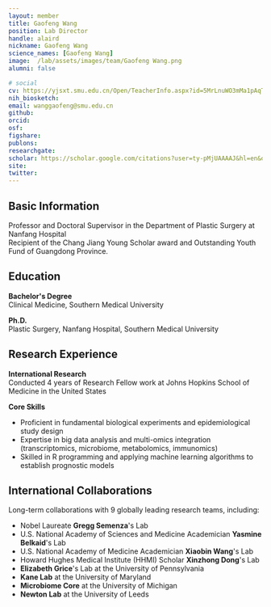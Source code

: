```yaml
---
layout: member
title: Gaofeng Wang
position: Lab Director
handle: alaird
nickname: Gaofeng Wang
science_names: [Gaofeng Wang]
image:  /lab/assets/images/team/Gaofeng Wang.png
alumni: false

# social
cv: https://yjsxt.smu.edu.cn/Open/TeacherInfo.aspx?id=5MrLnuWO3mMa1pAqT!KjsQ==
nih_biosketch:
email: wanggaofeng@smu.edu.cn
github: 
orcid: 
osf: 
figshare: 
publons:
researchgate: 
scholar: https://scholar.google.com/citations?user=ty-pMjUAAAAJ&hl=en&oi=ao
site:
twitter: 
---
```


## Basic Information
Professor and Doctoral Supervisor in the Department of Plastic Surgery at Nanfang Hospital  
Recipient of the Chang Jiang Young Scholar award and Outstanding Youth Fund of Guangdong Province.

## Education
**Bachelor's Degree**  
Clinical Medicine, Southern Medical University  

**Ph.D.**  
Plastic Surgery, Nanfang Hospital, Southern Medical University

## Research Experience
**International Research**  
Conducted 4 years of Research Fellow work at Johns Hopkins School of Medicine in the United States  

**Core Skills**  
- Proficient in fundamental biological experiments and epidemiological study design  
- Expertise in big data analysis and multi-omics integration (transcriptomics, microbiome, metabolomics, immunomics)  
- Skilled in R programming and applying machine learning algorithms to establish prognostic models

## International Collaborations
Long-term collaborations with 9 globally leading research teams, including:  
- Nobel Laureate **Gregg Semenza**'s Lab  
- U.S. National Academy of Sciences and Medicine Academician **Yasmine Belkaid**'s Lab  
- U.S. National Academy of Medicine Academician **Xiaobin Wang**'s Lab  
- Howard Hughes Medical Institute (HHMI) Scholar **Xinzhong Dong**'s Lab  
- **Elizabeth Grice**'s Lab at the University of Pennsylvania  
- **Kane Lab** at the University of Maryland  
- **Microbiome Core** at the University of Michigan  
- **Newton Lab** at the University of Leeds